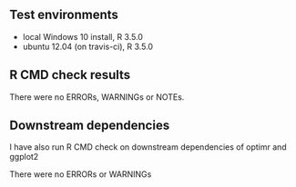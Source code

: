 ## Test environments
* local Windows 10 install, R 3.5.0
* ubuntu 12.04 (on travis-ci), R 3.5.0

## R CMD check results
There were no ERRORs, WARNINGs or NOTEs. 

## Downstream dependencies
I have also run R CMD check on downstream dependencies of optimr and ggplot2

There were no ERRORs or WARNINGs